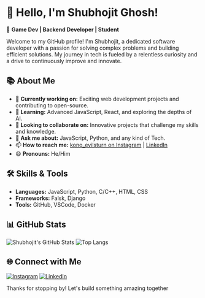 # 👋 Hello, I'm Shubhojit Ghosh!

🌟 **Game Dev | Backend Developer | Student**

Welcome to my GitHub profile! I'm Shubhojit, a dedicated software developer with a passion for solving complex problems and building efficient solutions. My journey in tech is fueled by a relentless curiosity and a drive to continuously improve and innovate.

## 📚 About Me

- 🔭 **Currently working on:** Exciting web development projects and contributing to open-source.
- 🌱 **Learning:** Advanced JavaScript, React, and exploring the depths of AI.
- 👯 **Looking to collaborate on:** Innovative projects that challenge my skills and knowledge.
- 💬 **Ask me about:** JavaScript, Python, and any kind of Tech.
- 📫 **How to reach me:** [kono_evilsturn on Instagram](https://instagram.com/kono_evilsturn) | [LinkedIn](https://www.linkedin.com/in/shubhojit-ghosh-571379291/)
- 😄 **Pronouns:** He/Him

## 🛠️ Skills & Tools

- **Languages:** JavaScript, Python, C/C++, HTML, CSS
- **Frameworks:** Falsk, Django 
- **Tools:** GitHub, VSCode, Docker

## 📊 GitHub Stats

![Shubhojit's GitHub Stats](https://github-readme-stats.vercel.app/api?username=Shubhojit-Official&show_icons=true&theme=radical)
![Top Langs](https://github-readme-stats.vercel.app/api/top-langs/?username=Shubhojit-Official&layout=compact&theme=radical)

## 🌐 Connect with Me

[![Instagram](https://img.shields.io/badge/Instagram-%23E4405F.svg?&style=for-the-badge&logo=instagram&logoColor=white)](https://instagram.com/kono_evilsturn)
[![LinkedIn](https://img.shields.io/badge/LinkedIn-%230077B5.svg?&style=for-the-badge&logo=linkedin&logoColor=white)](https://www.linkedin.com/in/shubhojit-ghosh-571379291)

Thanks for stopping by! Let's build something amazing together
